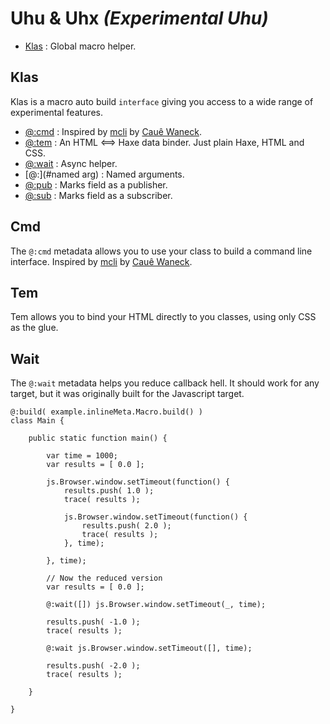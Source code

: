 # Uhu & Uhx _(Experimental Uhu)_

* [Klas](#klas) : Global macro helper.

## Klas

Klas is a macro auto build `interface` giving you access to a wide range of experimental features.

+ [@:cmd](#cmd) : Inspired by [mcli](https://github.com/waneck/mcli) by [Cauê Waneck](https://github.com/waneck).
+ [@:tem](#tem) : An HTML <==> Haxe data binder. Just plain Haxe, HTML and CSS.
+ [@:wait](#wait) : Async helper.
+ [@:<arg>](#named arg) : Named arguments.
+ [@:pub](#pubsub) : Marks field as a publisher.
+ [@:sub](#pubsub) : Marks field as a subscriber.

## Cmd

The `@:cmd` metadata allows you to use your class to build a command line interface. Inspired by [mcli](https://github.com/waneck/mcli) by [Cauê Waneck](https://github.com/waneck).
	
## Tem

Tem allows you to bind your HTML directly to you classes, using only CSS as the glue.

## Wait

The `@:wait` metadata helps you reduce callback hell. It should work for any target, but it was originally built for the Javascript target.

```
@:build( example.inlineMeta.Macro.build() )
class Main {
    
	public static function main() {
		
		var time = 1000;
		var results = [ 0.0 ];
		
		js.Browser.window.setTimeout(function() {
			results.push( 1.0 );
			trace( results );
			
			js.Browser.window.setTimeout(function() {
				results.push( 2.0 );
				trace( results );
			}, time);
			
		}, time);
		
		// Now the reduced version
		var results = [ 0.0 ];
		
		@:wait([]) js.Browser.window.setTimeout(_, time);
		
		results.push( -1.0 );
		trace( results );
		
		@:wait js.Browser.window.setTimeout([], time);
		
		results.push( -2.0 );
		trace( results );
		
	}
	
}
```